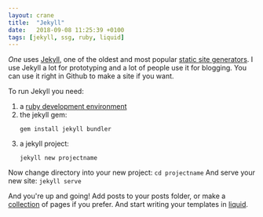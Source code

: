 ```yaml
---
layout: crane
title:  "Jekyll"
date:   2018-09-08 11:25:39 +0100
tags: [jekyll, ssg, ruby, liquid]
---
```

<cite>One</cite> uses [Jekyll](https://jekyllrb.com/), one of the oldest and most popular [static site generators](). I use Jekyll a lot for prototyping and a lot of people use it for blogging. You can use it right in Github to make a site if you want.

To run Jekyll you need:
1. a [ruby development environment](/homebrew)
2. the jekyll gem: 
	````
	gem install jekyll bundler
	````
3. a jekyll project:
	````
	jekyll new projectname
	````

Now change directory into your new project:
	````
	cd projectname
	````
And serve your new site:
	````
	jekyll serve
	````

And you're up and going! Add posts to your posts folder, or make a [collection]() of pages if you prefer. And start writing your templates in [liquid](/liquid).
